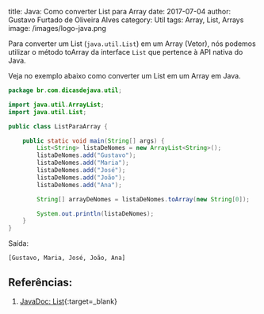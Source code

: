 title: Java: Como converter List para Array
date: 2017-07-04
author: Gustavo Furtado de Oliveira Alves
category: Util
tags: Array, List, Arrays
image: /images/logo-java.png

Para converter um List (`java.util.List`) em um Array (Vetor),
nós podemos utilizar o método toArray da interface `List`
que pertence à API nativa do Java.

Veja no exemplo abaixo como converter um List em um Array em Java.

```java
package br.com.dicasdejava.util;

import java.util.ArrayList;
import java.util.List;

public class ListParaArray {

    public static void main(String[] args) {
    	List<String> listaDeNomes = new ArrayList<String>();
    	listaDeNomes.add("Gustavo");
    	listaDeNomes.add("Maria");
    	listaDeNomes.add("José");
    	listaDeNomes.add("João");
    	listaDeNomes.add("Ana");

    	String[] arrayDeNomes = listaDeNomes.toArray(new String[0]);

    	System.out.println(listaDeNomes);
    }
}
```

Saída:

```
[Gustavo, Maria, José, João, Ana]
```

## Referências:

1. [JavaDoc: List](https://docs.oracle.com/javase/8/docs/api/java/util/List.html){:target=\_blank}
